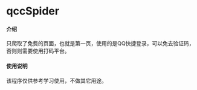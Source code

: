 # qccSpider

#### 介绍
只爬取了免费的页面，也就是第一页，使用的是QQ快捷登录，可以免去验证码，否则则需要使用打码平台。

#### 使用说明
该程序仅供参考学习使用，不做其它用途。
